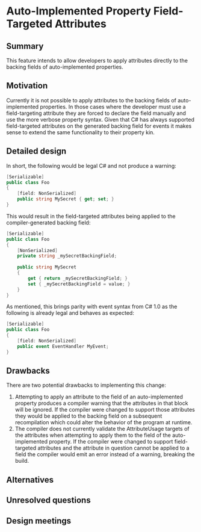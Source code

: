 # Auto-Implemented Property Field-Targeted Attributes

## Summary
[summary]: #summary

This feature intends to allow developers to apply attributes directly to the backing fields of auto-implemented properties.

## Motivation
[motivation]: #motivation

Currently it is not possible to apply attributes to the backing fields of auto-implemented properties.  In those cases where the developer must use a field-targeting attribute they are forced to declare the field manually and use the more verbose property syntax.  Given that C# has always supported field-targeted attributes on the generated backing field for events it makes sense to extend the same functionality to their property kin.

## Detailed design
[design]: #detailed-design

In short, the following would be legal C# and not produce a warning:

```csharp
[Serializable]
public class Foo 
{
    [field: NonSerialized]
    public string MySecret { get; set; }
}
```

This would result in the field-targeted attributes being applied to the compiler-generated backing field:

```csharp
[Serializable]
public class Foo 
{
    [NonSerialized]
    private string _mySecretBackingField;
    
    public string MySecret
    {
        get { return _mySecretBackingField; }
        set { _mySecretBackingField = value; }
    }
}
```

As mentioned, this brings parity with event syntax from C# 1.0 as the following is already legal and behaves as expected:

```csharp
[Serializable]
public class Foo
{
    [field: NonSerialized]
    public event EventHandler MyEvent;
}
```

## Drawbacks
[drawbacks]: #drawbacks

There are two potential drawbacks to implementing this change:

1. Attempting to apply an attribute to the field of an auto-implemented property produces a compiler warning that the attributes in that block will be ignored.  If the compiler were changed to support those attributes they would be applied to the backing field on a subsequent recompilation which could alter the behavior of the program at runtime.
1. The compiler does not currently validate the AttributeUsage targets of the attributes when attempting to apply them to the field of the auto-implemented property.  If the compiler were changed to support field-targeted attributes and the attribute in question cannot be applied to a field the compiler would emit an error instead of a warning, breaking the build.

## Alternatives
[alternatives]: #alternatives

## Unresolved questions
[unresolved]: #unresolved-questions

## Design meetings
